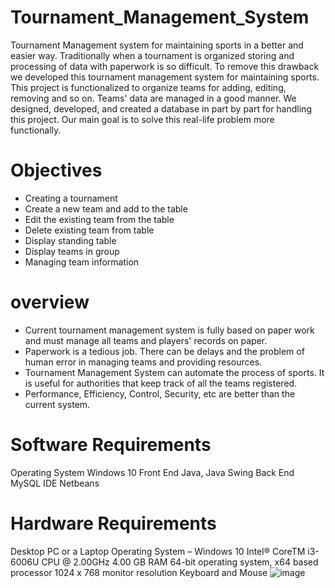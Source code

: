 # Tournament_Management_System
Tournament Management system for maintaining sports in a better and easier way. Traditionally when a tournament is organized storing and processing of data with paperwork is so difficult. To remove this drawback we developed this tournament management system for maintaining sports. This project is functionalized to organize teams for adding, editing, removing and so on.  Teams' data are managed in a good manner. We designed, developed, and created a database in part by part for handling this project. Our main goal is to solve this real-life problem more functionally.

# Objectives
* Creating a tournament
* Create a new team and add to the table
* Edit the existing team from the table
* Delete existing team from table
* Display standing table
* Display teams in group
* Managing  team information

# overview
* Current tournament management system is fully based on paper work and must manage all teams and players' records on paper.
* Paperwork is a tedious job. There can be delays and the problem of human error in managing teams and providing resources.
* Tournament Management System  can automate the process of sports.  It is useful for authorities that keep track of all the teams registered.
* Performance, Efficiency, Control, Security, etc are better than the current  system.

# Software Requirements

Operating System	Windows 10
Front End			Java, Java Swing
Back End			MySQL
IDE					Netbeans

# Hardware Requirements

Desktop PC or a Laptop
Operating System – Windows 10
Intel® CoreTM i3-6006U CPU @ 2.00GHz
4.00 GB RAM
64-bit operating system, x64 based processor
1024 x 768 monitor resolution
Keyboard and Mouse
![image](https://github.com/user-attachments/assets/69a0f8c0-aa95-4107-9adc-8526e4cb7530)
